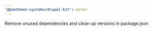 ```yaml
---
'@pantheon-systems/drupal-kit': minor
---
```


Remove unused dependencies and clean up versions in package.json
